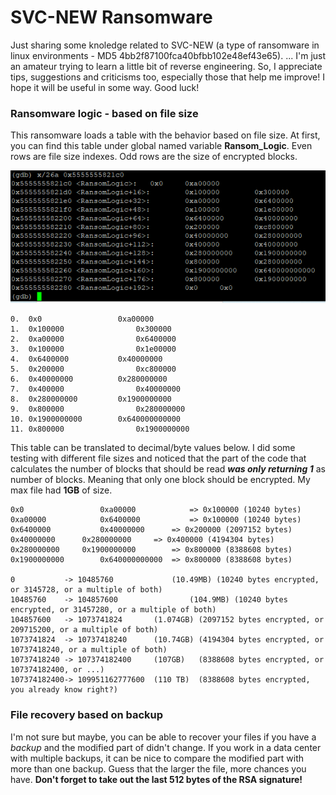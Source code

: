 # SVC-NEW Ransomware
Just sharing some knoledge related to SVC-NEW (a type of ransomware in linux environments - MD5 4bb2f87100fca40bfbb102e48ef43e65). 
...
I'm just an amateur trying to learn a little bit of reverse engineering. So, I appreciate tips, suggestions and criticisms too, especially those that help me improve! I hope it will be useful in some way. Good luck!

### Ransomware logic - based on file size
This ransomware loads a table with the behavior based on file size.
At first, you can find this table under global named variable **Ransom_Logic**.
Even rows are file size indexes. Odd rows are the size of encrypted blocks.

![Alt text](pictures/Capture-Dump-Ransom-Logic.PNG?raw=true "Mem Dump")

```
0.  0x0					0xa00000
1.  0x100000				0x300000
2.  0xa00000				0x6400000
3.  0x100000				0x1e00000
4.  0x6400000			0x40000000
5.  0x200000				0xc800000
6.  0x40000000			0x280000000
7.  0x400000				0x40000000
8.  0x280000000			0x1900000000
9.  0x800000				0x280000000
10. 0x1900000000		0x640000000000
11. 0x800000				0x1900000000
```
This table can be translated to decimal/byte values below.
I did some testing with different file sizes and noticed that the part of the code that calculates the number of blocks that should be read ***was only returning 1*** as number of blocks. Meaning that only one block should be encrypted. My max file had **1GB** of size.

```
0x0					0xa00000			=> 0x100000 (10240 bytes) 
0xa00000			0x6400000			=> 0x100000 (10240 bytes) 
0x6400000			0x40000000		=> 0x200000 (2097152 bytes)
0x40000000		0x280000000		=> 0x400000 (4194304 bytes)
0x280000000		0x1900000000		=> 0x800000 (8388608 bytes)
0x1900000000		0x640000000000	=> 0x800000 (8388608 bytes)

0 			-> 10485760				(10.49MB) (10240 bytes encrypted, or 3145728, or a multiple of both) 
10485760 	-> 104857600				(104.9MB) (10240 bytes encrypted, or 31457280, or a multiple of both) 
104857600 	-> 1073741824		(1.074GB) (2097152 bytes encrypted, or 209715200, or a multiple of both)
1073741824 	-> 10737418240		(10.74GB) (4194304 bytes encrypted, or 10737418240, or a multiple of both)
10737418240 -> 107374182400 	(107GB)	  (8388608 bytes encrypted, or 107374182400, or ...)
107374182400-> 109951162777600 	(110 TB)  (8388608 bytes encrypted, you already know right?)
```

### File recovery based on backup
I'm not sure but maybe, you can be able to recover your files if you have a *backup* and the modified part of didn't change. If you work in a data center with multiple backups, it can be nice to compare the modified part with more than one backup. Guess that the larger the file, more chances you have. 
**Don't forget to take out the last 512 bytes of the RSA signature!**
